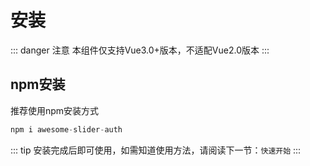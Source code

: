 # 安装

::: danger 注意
本组件仅支持Vue3.0+版本，不适配Vue2.0版本
:::
## npm安装
推荐使用npm安装方式
```js
npm i awesome-slider-auth
```
::: tip
安装完成后即可使用，如需知道使用方法，请阅读下一节：`快速开始`
:::
